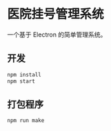 # 医院挂号管理系统
一个基于 Electron 的简单管理系统。

## 开发
```bash
npm install
npm start
```

## 打包程序
```bash
npm run make
```